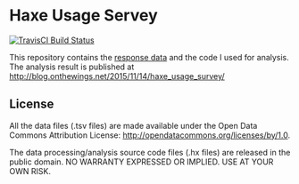 # Haxe Usage Servey

[![TravisCI Build Status](https://travis-ci.org/andyli/haxe-usage-survey.svg?branch=master)](https://travis-ci.org/andyli/haxe-usage-survey) 

This repository contains the [response data](responses_processed.tsv) and the code I used for analysis.
The analysis result is published at http://blog.onthewings.net/2015/11/14/haxe_usage_survey/

## License

All the data files (.tsv files) are made available under the Open Data Commons Attribution License: http://opendatacommons.org/licenses/by/1.0.

The data processing/analysis source code files (.hx files) are released in the public domain. NO WARRANTY EXPRESSED OR IMPLIED. USE AT YOUR OWN RISK.
